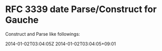 # RFC 3339 date Parse/Construct for Gauche

Construct and Parse like followings:

2014-01-02T03:04:05Z
2014-01-02T03:04:05+09:01

